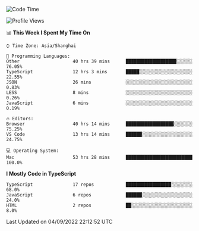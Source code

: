 <!--START_SECTION:waka-->
![Code Time](http://img.shields.io/badge/Code%20Time-0%20secs-blue)

![Profile Views](http://img.shields.io/badge/Profile%20Views-1-blue)

📊 **This Week I Spent My Time On** 

```text
⌚︎ Time Zone: Asia/Shanghai

💬 Programming Languages: 
Other                    40 hrs 39 mins      ███████████████████░░░░░░   76.05% 
TypeScript               12 hrs 3 mins       █████░░░░░░░░░░░░░░░░░░░░   22.55% 
JSON                     26 mins             ░░░░░░░░░░░░░░░░░░░░░░░░░   0.83% 
LESS                     8 mins              ░░░░░░░░░░░░░░░░░░░░░░░░░   0.26% 
JavaScript               6 mins              ░░░░░░░░░░░░░░░░░░░░░░░░░   0.19%

🔥 Editors: 
Browser                  40 hrs 14 mins      ██████████████████░░░░░░░   75.25% 
VS Code                  13 hrs 14 mins      ██████░░░░░░░░░░░░░░░░░░░   24.75%

💻 Operating System: 
Mac                      53 hrs 28 mins      █████████████████████████   100.0%

```

**I Mostly Code in TypeScript** 

```text
TypeScript               17 repos            █████████████████░░░░░░░░   68.0% 
JavaScript               6 repos             ██████░░░░░░░░░░░░░░░░░░░   24.0% 
HTML                     2 repos             ██░░░░░░░░░░░░░░░░░░░░░░░   8.0%

```



 Last Updated on 04/09/2022 22:12:52 UTC
<!--END_SECTION:waka-->
